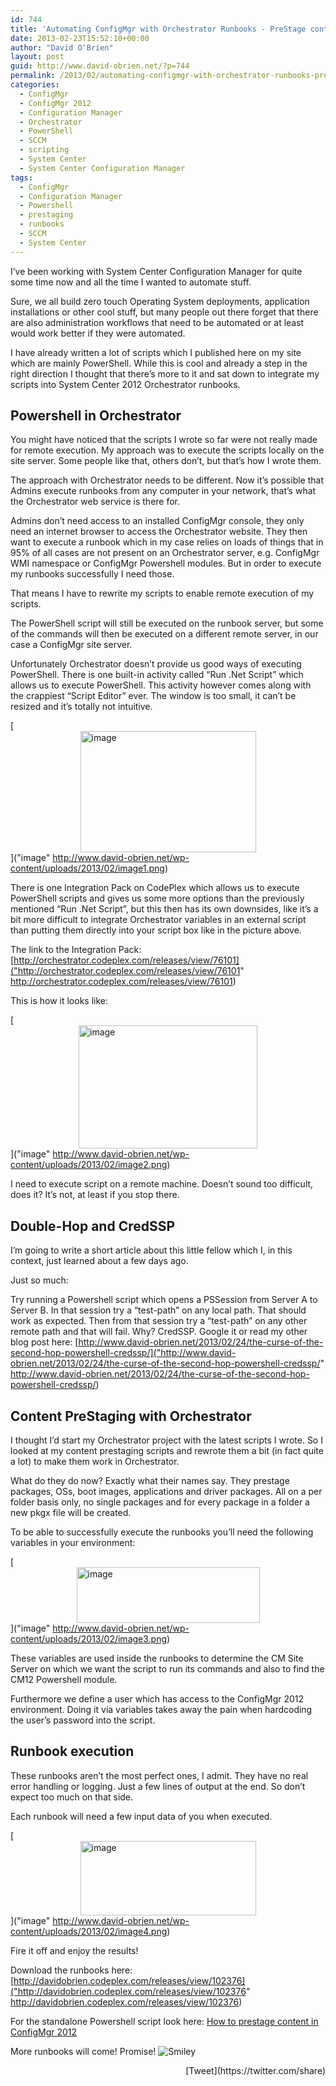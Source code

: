 ```yaml
---
id: 744
title: 'Automating ConfigMgr with Orchestrator Runbooks - PreStage content'
date: 2013-02-23T15:52:10+00:00
author: "David O'Brien"
layout: post
guid: http://www.david-obrien.net/?p=744
permalink: /2013/02/automating-configmgr-with-orchestrator-runbooks-prestage-content/
categories:
  - ConfigMgr
  - ConfigMgr 2012
  - Configuration Manager
  - Orchestrator
  - PowerShell
  - SCCM
  - scripting
  - System Center
  - System Center Configuration Manager
tags:
  - ConfigMgr
  - Configuration Manager
  - Powershell
  - prestaging
  - runbooks
  - SCCM
  - System Center
---
```

I’ve been working with System Center Configuration Manager for quite some time now and all the time I wanted to automate stuff.
  
Sure, we all build zero touch Operating System deployments, application installations or other cool stuff, but many people out there forget that there are also administration workflows that need to be automated or at least would work better if they were automated.

I have already written a lot of scripts which I published here on my site which are mainly PowerShell. While this is cool and already a step in the right direction I thought that there’s more to it and sat down to integrate my scripts into System Center 2012 Orchestrator runbooks.

## Powershell in Orchestrator

You might have noticed that the scripts I wrote so far were not really made for remote execution. My approach was to execute the scripts locally on the site server. Some people like that, others don’t, but that’s how I wrote them.
  
The approach with Orchestrator needs to be different. Now it’s possible that Admins execute runbooks from any computer in your network, that’s what the Orchestrator web service is there for.

Admins don’t need access to an installed ConfigMgr console, they only need an internet browser to access the Orchestrator website. They then want to execute a runbook which in my case relies on loads of things that in 95% of all cases are not present on an Orchestrator server, e.g. ConfigMgr WMI namespace or ConfigMgr Powershell modules. But in order to execute my runbooks successfully I need those.
  
That means I have to rewrite my scripts to enable remote execution of my scripts.

The PowerShell script will still be executed on the runbook server, but some of the commands will then be executed on a different remote server, in our case a ConfigMgr site server.

Unfortunately Orchestrator doesn’t provide us good ways of executing PowerShell. There is one built-in activity called “Run .Net Script” which allows us to execute PowerShell. This activity however comes along with the crappiest “Script Editor” ever. The window is too small, it can’t be resized and it’s totally not intuitive.

[<img style="background-image: none; float: none; padding-top: 0px; padding-left: 0px; margin-left: auto; display: block; padding-right: 0px; margin-right: auto; border-width: 0px;" title="image" alt="image" src="http://www.david-obrien.net/wp-content/uploads/2013/02/image_thumb1.png" width="281" height="194" border="0" />]("image" http://www.david-obrien.net/wp-content/uploads/2013/02/image1.png)

There is one Integration Pack on CodePlex which allows us to execute PowerShell scripts and gives us some more options than the previously mentioned “Run .Net Script”, but this then has its own downsides, like it’s a bit more difficult to integrate Orchestrator variables in an external script than putting them directly into your script box like in the picture above.
  
The link to the Integration Pack: [http://orchestrator.codeplex.com/releases/view/76101]("http://orchestrator.codeplex.com/releases/view/76101" http://orchestrator.codeplex.com/releases/view/76101)
  
This is how it looks like:
  
[<img style="background-image: none; float: none; padding-top: 0px; padding-left: 0px; margin-left: auto; display: block; padding-right: 0px; margin-right: auto; border-width: 0px;" title="image" alt="image" src="http://www.david-obrien.net/wp-content/uploads/2013/02/image_thumb2.png" width="286" height="197" border="0" />]("image" http://www.david-obrien.net/wp-content/uploads/2013/02/image2.png)

I need to execute script on a remote machine. Doesn’t sound too difficult, does it? It’s not, at least if you stop there.

## Double-Hop and CredSSP

I’m going to write a short article about this little fellow which I, in this context, just learned about a few days ago.
  
Just so much:
  
Try running a Powershell script which opens a PSSession from Server A to Server B. In that session try a “test-path” on any local path. That should work as expected. Then from that session try a “test-path” on any other remote path and that will fail. Why? CredSSP. Google it or read my other blog post here: [http://www.david-obrien.net/2013/02/24/the-curse-of-the-second-hop-powershell-credssp/]("http://www.david-obrien.net/2013/02/24/the-curse-of-the-second-hop-powershell-credssp/" http://www.david-obrien.net/2013/02/24/the-curse-of-the-second-hop-powershell-credssp/)

## Content PreStaging with Orchestrator

I thought I’d start my Orchestrator project with the latest scripts I wrote. So I looked at my content prestaging scripts and rewrote them a bit (in fact quite a lot) to make them work in Orchestrator.
  
What do they do now? Exactly what their names say. They prestage packages, OSs, boot images, applications and driver packages. All on a per folder basis only, no single packages and for every package in a folder a new pkgx file will be created.

To be able to successfully execute the runbooks you’ll need the following variables in your environment:

[<img style="background-image: none; float: none; padding-top: 0px; padding-left: 0px; margin-left: auto; display: block; padding-right: 0px; margin-right: auto; border-width: 0px;" title="image" alt="image" src="http://www.david-obrien.net/wp-content/uploads/2013/02/image_thumb3.png" width="293" height="89" border="0" />]("image" http://www.david-obrien.net/wp-content/uploads/2013/02/image3.png)

These variables are used inside the runbooks to determine the CM Site Server on which we want the script to run its commands and also to find the CM12 Powershell module.
  
Furthermore we define a user which has access to the ConfigMgr 2012 environment. Doing it via variables takes away the pain when hardcoding the user’s password into the script.

## Runbook execution

These runbooks aren’t the most perfect ones, I admit. They have no real error handling or logging. Just a few lines of output at the end. So don’t expect too much on that side.

Each runbook will need a few input data of you when executed.

[<img style="background-image: none; float: none; padding-top: 0px; padding-left: 0px; margin-left: auto; display: block; padding-right: 0px; margin-right: auto; border-width: 0px;" title="image" alt="image" src="http://www.david-obrien.net/wp-content/uploads/2013/02/image_thumb4.png" width="281" height="119" border="0" />]("image" http://www.david-obrien.net/wp-content/uploads/2013/02/image4.png)

Fire it off and enjoy the results!

Download the runbooks here: [http://davidobrien.codeplex.com/releases/view/102376]("http://davidobrien.codeplex.com/releases/view/102376" http://davidobrien.codeplex.com/releases/view/102376)
  
For the standalone Powershell script look here: [How to prestage content in ConfigMgr 2012](http://www.david-obrien.net/?p=733)

More runbooks will come! Promise! 
<img class="img-responsive wlEmoticon wlEmoticon-smile" style="border-style: none;" alt="Smiley" src="http://www.david-obrien.net/wp-content/uploads/2013/02/wlEmoticon-smile1.png" /> 

<div style="float: right; margin-left: 10px;">
  [Tweet](https://twitter.com/share)
</div>


